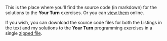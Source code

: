This is the place where you'll find the source code (in markdown) for the solutions to the **Your Turn** exercises.
Or you can [view them](https://github.com/rgplantz/itco_x86-64/) online.

If you wish, you can download the source code files for both the Listings in the text and my solutions to the **Your Turn** programming exercises in a single
[zipped file](https://github.com/rgplantz/itco_x86-64/zipball/main/).